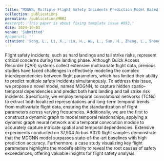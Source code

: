 ```yaml
---
title: "MDGNN: Multiple Flight Safety Incidents Prediction Model Based on Dynamic Graph Neural Networks"
collection: publications
permalink: /publication/MRRI
#excerpt: 'This paper is about fixing template issue #693.'
date: 2024-10-01
venue: 'Submitted'
#paperurl: ''
citation: 'Song, L., Li, X., Liu, H., Wu, L., Sun, H., Zheng, L., Shang, J.(2024). MDGNN: Multiple Flight Safety Incidents Prediction Model Based on Dynamic Graph Neural Networks.'
---
```


Flight safety incidents, such as hard landings and tail strike risks, represent critical concerns during the landing phase. Although Quick Access Recorder (QAR) systems collect extensive multivariate flight data, previous studies have faced challenges in effectively modeling the complex interdependencies between flight parameters, which has limited their ability to predict multiple safety incidents simultaneously. To address this issue, we propose a novel model, named MDGNN, to capture hidden spatio-temporal dependencies and predict both hard landing and tail strike risk incidents. Specifically, we employ temporal convolutional networks (TCNs) to extract both localized representations and long-term temporal trends from multivariate flight data, ensuring the standardization of flight parameters across varying frequencies. Additionally, we are the first to construct a dynamic graph to model temporal relationships, applying a dynamic graph neural network and a temporal convolution module to accurately capture intricate spatial and temporal dependencies. Extensive experiments conducted on 37,904 Airbus A320 flight samples demonstrate that the MDGNN model surpasses state-of-the-art baselines with high prediction accuracy. Furthermore, a case study visualizing key flight parameters highlights the model’s ability to reveal the root causes of safety exceedances, offering valuable insights for flight safety analysis.
